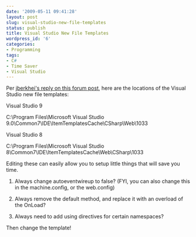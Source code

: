 ```yaml
---
date: '2009-05-11 09:41:28'
layout: post
slug: visual-studio-new-file-templates
status: publish
title: Visual Studio New File Templates
wordpress_id: '6'
categories:
- Programming
tags:
- C#
- Time Saver
- Visual Studio
---
```


Per [jberkhei's reply on this forum post](http://forums.asp.net/p/1247808/2358210.aspx#2358210), here are the locations of the Visual Studio new file templates:


Visual Studio 9




C:\Program Files\Microsoft Visual Studio 9.0\Common7\IDE\ItemTemplatesCache\CSharp\Web\1033




Visual Studio 8




C:\Program Files\Microsoft Visual Studio 8\Common7\IDE\ItemTemplatesCache\Web\CSharp\1033



Editing these can easily allow you to setup little things that will save you time.



	
  1. Always change autoeventwireup to false? (FYI, you can also change this in the machine.config, or the web.config)

	
  2. Always remove the default method, and replace it with an overload of the OnLoad?

	
  3. Always need to add using directives for certain namespaces?


Then change the template!
